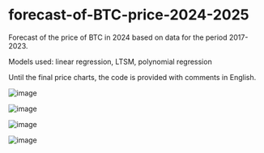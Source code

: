 # forecast-of-BTC-price-2024-2025
Forecast of the price of BTC in 2024 based on data for the period 2017-2023.

Models used: linear regression, LTSM, polynomial regression

Until the final price charts, the code is provided with comments in English.

![image](https://github.com/gppoleshkin/forecast-of-BTC-price-2024-2025/assets/150899409/6b364ffd-ba3f-4a8e-bbd6-ed587780bebd)


![image](https://github.com/gppoleshkin/forecast-of-BTC-price-2024-2025/assets/150899409/1ef38ccb-76ca-48a2-b2b8-6766d63954ba)


![image](https://github.com/gppoleshkin/forecast-of-BTC-price-2024-2025/assets/150899409/83880b0d-1483-41ed-986b-37da318ca67d)

![image](https://github.com/gppoleshkin/forecast-of-BTC-price-2024-2025/assets/150899409/f8cec842-c615-4197-b651-ed08b98ae21b)


